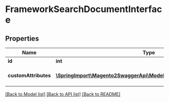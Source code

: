 # FrameworkSearchDocumentInterface

## Properties
Name | Type | Description | Notes
------------ | ------------- | ------------- | -------------
**id** | **int** |  | 
**customAttributes** | [**\SpringImport\Magento2SwaggerApi\Model\FrameworkAttributeInterface[]**](FrameworkAttributeInterface.md) | Custom attributes values. | [optional] 

[[Back to Model list]](../README.md#documentation-for-models) [[Back to API list]](../README.md#documentation-for-api-endpoints) [[Back to README]](../README.md)


